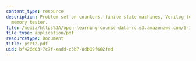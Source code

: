 ```yaml
---
content_type: resource
description: Problem set on counters, finite state machines, Verilog testbench, and
  memory tester.
file: /media/https%3A/open-learning-course-data-rc.s3.amazonaws.com/6-111-introductory-digital-systems-laboratory-spring-2006/bf426d037c7feaddc3b78db09f682fed_pset2.pdf
file_type: application/pdf
resourcetype: Document
title: pset2.pdf
uid: bf426d03-7c7f-eadd-c3b7-8db09f682fed
---
```


